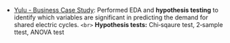 - [Yulu - Business Case Study](https://github.com/iamsachinbagale/ML-CASE-STUDIES/blob/main/Yulu/yulu%20hypothesis%20testing.ipynb):
  Performed EDA and **hypothesis testing** to identify which variables are significant in predicting the demand for shared electric cycles. `<br>`
  **Hypothesis tests:** Chi‐sqaure test, 2‐sample ttest, ANOVA test

